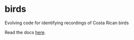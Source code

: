 # birds
Evolving code for identifying recordings of Costa Rican birds

Read the docs [here](https://stanford-ccb-bird-classifier.readthedocs.io/en/latest/).
